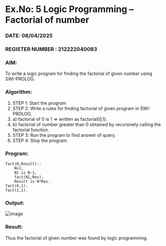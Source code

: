# Ex.No: 5   Logic Programming – Factorial of number   
### DATE: 08/04/2025                                                                      
### REGISTER NUMBER : 212222040083
### AIM: 
To  write  a logic program for finding the factorial of given number using SWI-PROLOG. 
### Algorithm:
1. STEP 1: Start the program
2. STEP 2:  Write a rules for finding factorial of given program in SWI-PROLOG.
3.   a)	factorial of 0 is 1 => written as factorial(0,1).
4.   b)	factorial of number greater than 0 obtained by recursively calling the factorial    function.
5. STEP 3: Run the program  to find answer of  query.
6. STEP 4: Stop the program.

### Program:
```
fact(N,Result):-
    N>1,
    N1 is N-1,
	fact(N1,Res),
	Result is N*Res.
fact(0,1).
fact(1,1).
```
### Output:
![image](https://github.com/user-attachments/assets/4eb6d8bb-d423-4238-81e6-2b1f5e8ef6ff)

### Result:
Thus the factorial of given number was found by logic programming. 
